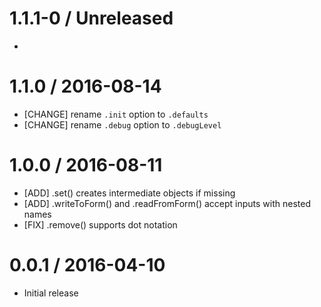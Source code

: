 # 1.1.1-0 / Unreleased
  *

# 1.1.0 / 2016-08-14
  * [CHANGE] rename `.init` option to `.defaults`
  * [CHANGE] rename `.debug` option to `.debugLevel`

# 1.0.0 / 2016-08-11
  * [ADD] .set() creates intermediate objects if missing
  * [ADD] .writeToForm() and .readFromForm() accept inputs with nested names
  * [FIX] .remove() supports dot notation

# 0.0.1 / 2016-04-10
  * Initial release
